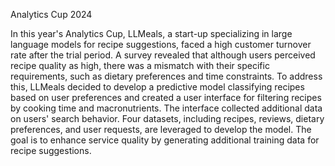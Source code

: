 Analytics Cup 2024


In this year's Analytics Cup, LLMeals, a start-up specializing in large language models for recipe suggestions, faced a high customer turnover rate after the trial period. A survey revealed that although users perceived recipe quality as high, there was a mismatch with their specific requirements, such as dietary preferences and time constraints. To address this, LLMeals decided to develop a predictive model classifying recipes based on user preferences and created a user interface for filtering recipes by cooking time and macronutrients. The interface collected additional data on users' search behavior. Four datasets, including recipes, reviews, dietary preferences, and user requests, are leveraged to develop the model. The goal is to enhance service quality by generating additional training data for recipe suggestions.
